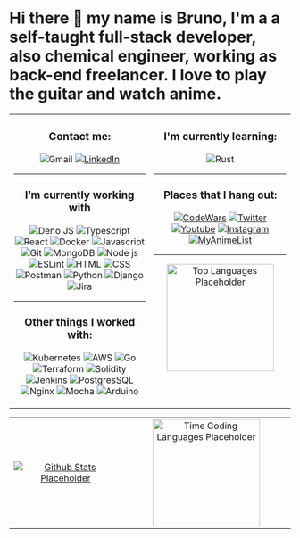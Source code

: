 <h1> 
Hi there 👋 my name is Bruno, I'm a a self-taught full-stack developer, also chemical engineer, working as back-end freelancer. I love to play the guitar and watch anime.
</h1>


<table >
 <tr>
  <td valign="top" align="center" width="50%">

 ### **Contact me:**

<!--badges from https://github.com/Ileriayo/markdown-badges-->
![Gmail](https://img.shields.io/badge/Gmail-D14836?style=for-the-badge&logo=gmail&logoColor=white)
[![LinkedIn](https://img.shields.io/badge/LinkedIn-0077B5?style=for-the-badge&logo=linkedin&logoColor=white)](https://www.linkedin.com/in/bmogetta/)


---

### **I’m currently working with**

![Deno JS](https://img.shields.io/badge/deno%20js-000000?style=for-the-badge&logo=deno&logoColor=white)
![Typescript](https://img.shields.io/badge/TypeScript-007ACC?style=for-the-badge&logo=typescript&logoColor=white)
![React](https://img.shields.io/badge/React-20232A?style=for-the-badge&logo=react&logoColor=61DAFB)
![Docker](https://img.shields.io/badge/docker-%230db7ed.svg?style=for-the-badge&logo=docker&logoColor=white)
![Javascript](https://img.shields.io/badge/JavaScript-F7DF1E?style=for-the-badge&logo=javascript&logoColor=black)
![Git](https://img.shields.io/badge/GIT-E44C30?style=for-the-badge&logo=git&logoColor=white)
![MongoDB](https://img.shields.io/badge/MongoDB-4EA94B?style=for-the-badge&logo=mongodb&logoColor=white)
![Node js](https://img.shields.io/badge/Node.js-43853D?style=for-the-badge&logo=node.js&logoColor=white)
![ESLint](https://img.shields.io/badge/ESLint-4B3263?style=for-the-badge&logo=eslint&logoColor=white)
![HTML](https://img.shields.io/badge/HTML5-E34F26?style=for-the-badge&logo=html5&logoColor=white)
![CSS](https://img.shields.io/badge/CSS3-1572B6?style=for-the-badge&logo=css3&logoColor=white)
![Postman](https://img.shields.io/badge/Postman-FF6C37?style=for-the-badge&logo=postman&logoColor=white)
![Python](https://img.shields.io/badge/Python-14354C?style=for-the-badge&logo=python&logoColor=white)
![Django](https://img.shields.io/badge/Django-092E20?style=for-the-badge&logo=django&logoColor=white)
![Jira](https://img.shields.io/badge/jira-%230A0FFF.svg?style=for-the-badge&logo=jira&logoColor=white)

---

### **Other things I worked with:**

![Kubernetes](https://img.shields.io/badge/kubernetes-%23326ce5.svg?style=for-the-badge&logo=kubernetes&logoColor=white)
![AWS](https://img.shields.io/badge/Amazon_AWS-232F3E?style=for-the-badge&logo=amazon-aws&logoColor=white)
![Go](https://img.shields.io/badge/Go-00ADD8?style=for-the-badge&logo=go&logoColor=white)
![Terraform](https://img.shields.io/badge/terraform-%235835CC.svg?style=for-the-badge&logo=terraform&logoColor=white)
![Solidity](https://img.shields.io/badge/Solidity-%23363636.svg?style=for-the-badge&logo=solidity&logoColor=white)
![Jenkins](https://img.shields.io/badge/Jenkins-D24939?style=for-the-badge&logo=Jenkins&logoColor=white)
![PostgresSQL](https://img.shields.io/badge/PostgreSQL-316192?style=for-the-badge&logo=postgresql&logoColor=whit)
![Nginx](https://img.shields.io/badge/nginx-%23009639.svg?style=for-the-badge&logo=nginx&logoColor=white)
![Mocha](https://img.shields.io/badge/-mocha-%238D6748?style=for-the-badge&logo=mocha&logoColor=white)
![Arduino](https://img.shields.io/badge/-Arduino-00979D?style=for-the-badge&logo=Arduino&logoColor=white)


  </td>
  <td valign="top" align="center" width="50%">

### **I'm currently learning:**

![Rust](https://img.shields.io/badge/Rust-000000?style=for-the-badge&logo=rust&logoColor=white)

---

### **Places that I hang out:**

[![CodeWars](https://img.shields.io/badge/Codewars-B1361E?style=for-the-badge&logo=Codewars&logoColor=white)](https://www.codewars.com/users/BMogetta)
[![Twitter](https://img.shields.io/badge/Twitter-1DA1F2?style=for-the-badge&logo=twitter&logoColor=white)](https://twitter.com/brunomogetta)
[![Youtube](https://img.shields.io/badge/YouTube-FF0000?style=for-the-badge&logo=youtube&logoColor=white)](https://www.youtube.com/playlist?list=PLnW2FOeLTsFylFA9gggN7yab1ywW0AOVR)
[![Instagram](https://img.shields.io/badge/Instagram-E4405F?style=for-the-badge&logo=instagram&logoColor=white)](https://instagram.com/brunomogetta)
[![MyAnimeList](https://img.shields.io/badge/Myanimelist-2E51A2?style=for-the-badge&logo=myanimelist&logoColor=white)](https://myanimelist.net)


---

<!-- profile dropdown-->
<!-- https://github.com/anuraghazra/github-readme-stats -->

  <a href="#"><img alt="Top Languages Placeholder" src="https://github-readme-stats.vercel.app/api/top-langs/?username=BMogetta&langs_count=10&theme=react&hide_border=true&bg_color=1F222E&title_color=F85D7F&icon_color=F8D866&hide=html,javascript,css&custom_title=Languages%20-%20w/o%20static%20files&layout=compact" height="192px"/></a>
  </td>

  <!--<b>Note:</b> I excluse JS, CSS&HTML from the list because static files.-->
   </tr>
   </table>
   
   <table>
    <tr>
     <td valign="center" align="center" width="40%">
      <a href="#"><img alt="Github Stats Placeholder" src="https://denvercoder1-github-readme-stats.vercel.app/api/?username=BMogetta&show_icons=true&include_all_commits=true&count_private=true&theme=react&hide_border=true&bg_color=1F222E&title_color=F85D7F&icon_color=F8D866&hide=stars&hide_rank=true"/></a>
  <!--https://github.com/anuraghazra/github-readme-stats-->
     </td><td valign="center" align="center" width="65%">
      <a href="#"><img alt="Time Coding Languages Placeholder" src="https://github-readme-stats-taupe-two.vercel.app/api/wakatime?username=BMogetta&hide_title=true&hide_border=true&langs_count=5&bg_color=00000000&text_color=777&theme=react"  height="192px"/></a>
     </td>
    </tr>
  </table>

